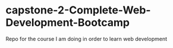 # capstone-2-Complete-Web-Development-Bootcamp
Repo for the course I am doing in order to learn web development
